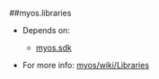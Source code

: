 ##myos.libraries

* Depends on:
  * [myos.sdk](https://github.com/amraboelela/myos.sdk)

* For more info:
[myos/wiki/Libraries](https://github.com/amraboelela/myos/wiki/Libraries)
